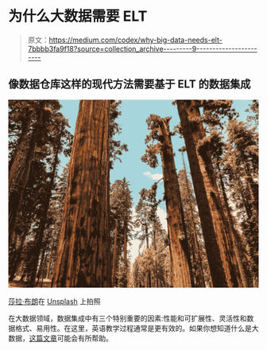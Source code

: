 # 为什么大数据需要 ELT

> 原文：<https://medium.com/codex/why-big-data-needs-elt-7bbbb3fa9f18?source=collection_archive---------9----------------------->

## 像数据仓库这样的现代方法需要基于 ELT 的数据集成

![](img/b5a0ab88df194757d72322549c1a769e.png)

[莎拉·布朗](https://unsplash.com/@sweetpagesco?utm_source=unsplash&utm_medium=referral&utm_content=creditCopyText)在 [Unsplash](https://unsplash.com/s/photos/sequoia?utm_source=unsplash&utm_medium=referral&utm_content=creditCopyText) 上拍照

在大数据领域，数据集成中有三个特别重要的因素:性能和可扩展性、灵活性和数据格式、易用性。在这里，英语教学过程通常是更有效的。如果你想知道什么是大数据，[这篇文章](https://towardsdatascience.com/what-big-data-actually-means-d4b00e8ae00)可能会有所帮助。